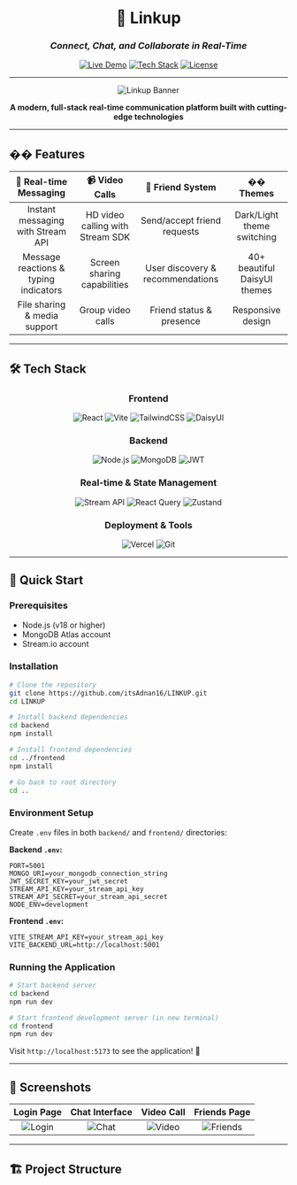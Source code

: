 <div align="center">

# 🔗 **Linkup** 
### *Connect, Chat, and Collaborate in Real-Time*

[![Live Demo](https://img.shields.io/badge/🚀_Live_Demo-Visit_Now-brightgreen?style=for-the-badge&logo=vercel)](https://linkup-wheat.vercel.app)
[![Tech Stack](https://img.shields.io/badge/Tech_Stack-React_Node.js-blue?style=for-the-badge&logo=react)](https://github.com/itsAdnan16/LINKUP)
[![License](https://img.shields.io/badge/License-MIT-yellow?style=for-the-badge)](LICENSE)

---

![Linkup Banner](https://via.placeholder.com/800x300/1e40af/ffffff?text=Linkup+-+Real-time+Chat+%26+Video+Calls)

**A modern, full-stack real-time communication platform built with cutting-edge technologies**

</div>

---

## �� **Features**

<div align="center">

| 💬 **Real-time Messaging** | 📹 **Video Calls** | 👥 **Friend System** | �� **Themes** |
|:---:|:---:|:---:|:---:|
| Instant messaging with Stream API | HD video calling with Stream SDK | Send/accept friend requests | Dark/Light theme switching |
| Message reactions & typing indicators | Screen sharing capabilities | User discovery & recommendations | 40+ beautiful DaisyUI themes |
| File sharing & media support | Group video calls | Friend status & presence | Responsive design |

</div>

---

## 🛠️ **Tech Stack**

<div align="center">

### **Frontend**
![React](https://img.shields.io/badge/React-19.1.1-61DAFB?style=flat-square&logo=react&logoColor=white)
![Vite](https://img.shields.io/badge/Vite-7.1.2-646CFF?style=flat-square&logo=vite&logoColor=white)
![TailwindCSS](https://img.shields.io/badge/TailwindCSS-3.4.17-38B2AC?style=flat-square&logo=tailwind-css&logoColor=white)
![DaisyUI](https://img.shields.io/badge/DaisyUI-4.12.24-5A0EF8?style=flat-square&logo=daisyui&logoColor=white)

### **Backend**
![Node.js](https://img.shields.io/badge/Node.js-Express-339933?style=flat-square&logo=node.js&logoColor=white)
![MongoDB](https://img.shields.io/badge/MongoDB-8.13.2-47A248?style=flat-square&logo=mongodb&logoColor=white)
![JWT](https://img.shields.io/badge/JWT-Authentication-000000?style=flat-square&logo=json-web-tokens&logoColor=white)

### **Real-time & State Management**
![Stream API](https://img.shields.io/badge/Stream_API-Chat_%26_Video-FF6B6B?style=flat-square&logo=stream&logoColor=white)
![React Query](https://img.shields.io/badge/React_Query-5.85.5-FF4154?style=flat-square&logo=react-query&logoColor=white)
![Zustand](https://img.shields.io/badge/Zustand-5.0.8-FF6B35?style=flat-square&logo=zustand&logoColor=white)

### **Deployment & Tools**
![Vercel](https://img.shields.io/badge/Vercel-Deployment-000000?style=flat-square&logo=vercel&logoColor=white)
![Git](https://img.shields.io/badge/Git-Version_Control-F05032?style=flat-square&logo=git&logoColor=white)

</div>

---

## 🚀 **Quick Start**

### **Prerequisites**
- Node.js (v18 or higher)
- MongoDB Atlas account
- Stream.io account

### **Installation**

```bash
# Clone the repository
git clone https://github.com/itsAdnan16/LINKUP.git
cd LINKUP

# Install backend dependencies
cd backend
npm install

# Install frontend dependencies
cd ../frontend
npm install

# Go back to root directory
cd ..
```

### **Environment Setup**

Create `.env` files in both `backend/` and `frontend/` directories:

**Backend `.env`:**
```env
PORT=5001
MONGO_URI=your_mongodb_connection_string
JWT_SECRET_KEY=your_jwt_secret
STREAM_API_KEY=your_stream_api_key
STREAM_API_SECRET=your_stream_api_secret
NODE_ENV=development
```

**Frontend `.env`:**
```env
VITE_STREAM_API_KEY=your_stream_api_key
VITE_BACKEND_URL=http://localhost:5001
```

### **Running the Application**

```bash
# Start backend server
cd backend
npm run dev

# Start frontend development server (in new terminal)
cd frontend
npm run dev
```

Visit `http://localhost:5173` to see the application! 🎉

---

## 📱 **Screenshots**

<div align="center">

| **Login Page** | **Chat Interface** | **Video Call** | **Friends Page** |
|:---:|:---:|:---:|:---:|
| ![Login](https://via.placeholder.com/200x150/1e40af/ffffff?text=Login) | ![Chat](https://via.placeholder.com/200x150/10b981/ffffff?text=Chat) | ![Video](https://via.placeholder.com/200x150/ef4444/ffffff?text=Video) | ![Friends](https://via.placeholder.com/200x150/8b5cf6/ffffff?text=Friends) |

</div>

---

## 🏗️ **Project Structure**
